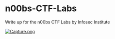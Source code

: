 # n00bs-CTF-Labs
Write up for the n00bs CTF Labs by Infosec Institute

[![Capture.png](https://i.postimg.cc/wjxfy8HD/Capture.png)](https://postimg.cc/56GqTrXt)
